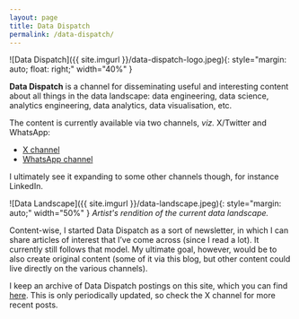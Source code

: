 ```yaml
---
layout: page
title: Data Dispatch
permalink: /data-dispatch/
---
```


![Data Dispatch]({{ site.imgurl }}/data-dispatch-logo.jpeg){: style="margin: auto; float: right;" width="40%" }

**Data Dispatch** is a channel for disseminating useful and interesting content about all things in the data landscape:
data engineering, data science, analytics engineering, data analytics, data visualisation, etc.

The content is currently available via two channels, _viz._ X/Twitter and WhatsApp:

- [X channel](https://x.com/_data_dispatch_)
- [WhatsApp channel](https://www.whatsapp.com/channel/0029Va8rOJ3FcowCLmenIc1t)

I ultimately see it expanding to some other channels though, for instance LinkedIn.

![Data Landscape]({{ site.imgurl }}/data-landscape.jpeg){: style="margin: auto;" width="50%" }
_Artist's rendition of the current data landscape._

Content-wise, I started Data Dispatch as a sort of newsletter, in which I can share articles of interest that I’ve come
across (since I read a lot). It currently still follows that model. My ultimate goal, however, would be to also create
original content (some of it via this blog, but other content could live directly on the various channels).

I keep an archive of Data Dispatch postings on this site, which you can find [here](/posts/). This is
only periodically updated, so check the X channel for more recent posts.
